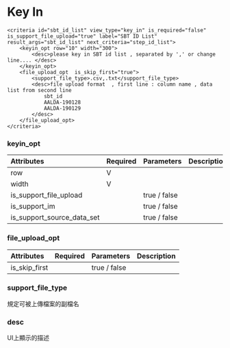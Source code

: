 # Key In

```markup
<criteria id="sbt_id_list" view_type="key_in" is_required="false" is_support_file_upload="true" label="SBT ID List" result_args="sbt_id_list" next_criteria="step_id_list">
	<keyin_opt row="10" width="300">
		<desc>please key in SBT id list , separated by ',' or change line.... </desc>
	</keyin_opt>						
	<file_upload_opt  is_skip_first="true">
		<support_file_type>.csv,.txt</support_file_type>
		<desc>file upload format  , first line : column name , data list from second line
			sbt_id
			AALDA-190128	
			AALDA-190129	
		</desc>
	</file_upload_opt>
</criteria>
```

### keyin\_opt

| Attributes | Required | Parameters | Description |
| :--- | :--- | :--- | :--- |
| row | V |  |  |
| width | V |  |  |
| is\_support\_file\_upload |  | true / false |  |
| is\_support\_im |  | true / false |  |
| is\_support\_source\_data\_set |  | true / false |  |

### file\_upload\_opt

| Attributes | Required | Parameters | Description |
| :--- | :--- | :--- | :--- |
| is\_skip\_first |  | true / false |  |

### support\_file\_type

規定可被上傳檔案的副檔名

### desc

UI上顯示的描述


